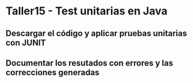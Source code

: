 # Taller15 - Test unitarias en Java
## Descargar el código y aplicar pruebas unitarias con JUNIT 
## Documentar los resutados con errores y las correcciones generadas 
